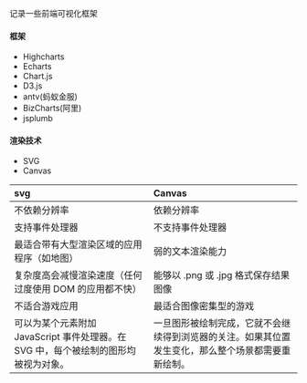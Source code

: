 记录一些前端可视化框架
#### 框架
* Highcharts
* Echarts
* Chart.js
* D3.js
* antv(蚂蚁金服)
* BizCharts(阿里)
* jsplumb

#### 渲染技术
* SVG
* Canvas

| svg | Canvas |
|:---|:---|
| 不依赖分辨率  | 依赖分辨率  |
| 支持事件处理器  | 不支持事件处理器  |
| 最适合带有大型渲染区域的应用程序（如地图）  | 弱的文本渲染能力  |
| 复杂度高会减慢渲染速度（任何过度使用 DOM 的应用都不快）  | 能够以 .png 或 .jpg 格式保存结果图像  |
| 不适合游戏应用  | 最适合图像密集型的游戏  |
| 可以为某个元素附加 JavaScript 事件处理器。在 SVG 中，每个被绘制的图形均被视为对象。  | 一旦图形被绘制完成，它就不会继续得到浏览器的关注。如果其位置发生变化，那么整个场景都需要重新绘制。  |
